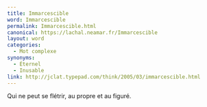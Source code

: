 ```yaml
---
title: Immarcescible
word: Immarcescible
permalink: Immarcescible.html
canonical: https://lachal.neamar.fr/Immarcescible
layout: word
categories:
  - Mot complexe
synonyms:
  - Éternel
  - Inusable
link: http://jclat.typepad.com/think/2005/03/immarcescible.html
---
```


Qui ne peut se flétrir, au propre et au figuré. 

